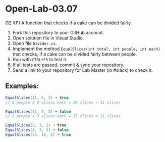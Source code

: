 # Open-Lab-03.07
(12 XP) A function that checks if a cake can be divided fairly.

1. Fork this repository to your GitHub account.
2. Open solution file in Visual Studio.
3. Open file `Divider.cs`.
4. Implement the method `EqualSlices(int total, int people, int each)` that checks, if a cake can be divided fairly between people.
5. Run with `CTRL+F5` to test it.
6. If all tests are passed, commit & sync your repository.
7. Send a link to your repository for Lab Master (in #slack) to check it.

## Examples: 
```C#
EqualSlices(11, 5, 2) ➞ true
// 5 people x 2 slices each = 10 slices < 11 slices

EqualSlices(11, 5, 3) ➞ false
// 5 people x 3 slices each = 15 slices > 11 slices

EqualSlices(8, 3, 2) ➞ true
EqualSlices(8, 3, 3) ➞ false
EqualSlices(24, 12, 2) ➞ true
```
